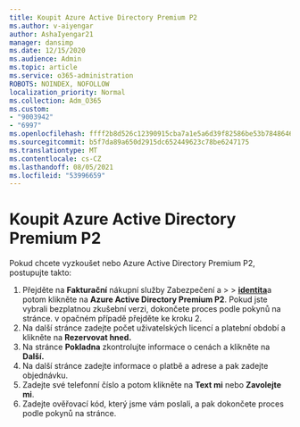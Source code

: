```yaml
---
title: Koupit Azure Active Directory Premium P2
ms.author: v-aiyengar
author: AshaIyengar21
manager: dansimp
ms.date: 12/15/2020
ms.audience: Admin
ms.topic: article
ms.service: o365-administration
ROBOTS: NOINDEX, NOFOLLOW
localization_priority: Normal
ms.collection: Adm_O365
ms.custom:
- "9003942"
- "6997"
ms.openlocfilehash: ffff2b8d526c12390915cba7a1e5a6d39f82586be53b7848646bd8ab8f17a426
ms.sourcegitcommit: b5f7da89a650d2915dc652449623c78be6247175
ms.translationtype: MT
ms.contentlocale: cs-CZ
ms.lasthandoff: 08/05/2021
ms.locfileid: "53996659"
---
```

# <a name="buy-azure-active-directory-premium-p2"></a>Koupit Azure Active Directory Premium P2

Pokud chcete vyzkoušet nebo Azure Active Directory Premium P2, postupujte takto:

1. Přejděte na **Fakturační** nákupní služby Zabezpečení a  >    >  [**identita**](https://go.microsoft.com/fwlink/?linkid=2131946)a potom klikněte na **Azure Active Directory Premium P2**.
Pokud jste vybrali bezplatnou zkušební verzi, dokončete proces podle pokynů na stránce. v opačném případě přejděte ke kroku 2.
1. Na další stránce zadejte počet uživatelských licencí a platební období a klikněte na **Rezervovat hned.**
1. Na stránce **Pokladna** zkontrolujte informace o cenách a klikněte na **Další.**
1. Na další stránce zadejte informace o platbě a adrese a pak zadejte objednávku.
1. Zadejte své telefonní číslo a potom klikněte na **Text mi** nebo **Zavolejte mi**.
1. Zadejte ověřovací kód, který jsme vám poslali, a pak dokončete proces podle pokynů na stránce.

